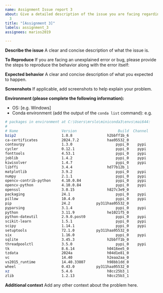 ```yaml
---
name: Assignment Issue report 3
about: Give a detailed description of the issue you are facing regarding Assignment
  3
title: "[Assignment 3]"
labels: assignment_3
assignees: marios2019

---
```


**Describe the issue**
A clear and concise description of what the issue is.

**To Reproduce**
If you are facing an unexplained error or bug, please provide the steps to reproduce the behavior along with the error itself:

**Expected behavior**
A clear and concise description of what you expected to happen.

**Screenshots**
If applicable, add screenshots to help explain your problem.

**Environment (please complete the following information):**
 - OS: [e.g. Windows]
 - Conda environment (add the output of the `conda list` command): e.g.

```bash
# packages in environment at C:\Users\mrslo\miniconda3\envs\mai644:
#
# Name                    Version                   Build  Channel
bzip2                     1.0.8                h2bbff1b_6
ca-certificates           2024.7.2             haa95532_0
contourpy                 1.3.0                    pypi_0    pypi
cycler                    0.12.1                   pypi_0    pypi
fonttools                 4.53.1                   pypi_0    pypi
joblib                    1.4.2                    pypi_0    pypi
kiwisolver                1.4.7                    pypi_0    pypi
libffi                    3.4.4                hd77b12b_1
matplotlib                3.9.2                    pypi_0    pypi
numpy                     2.1.1                    pypi_0    pypi
opencv-contrib-python     4.10.0.84                pypi_0    pypi
opencv-python             4.10.0.84                pypi_0    pypi
openssl                   3.0.15               h827c3e9_0
packaging                 24.1                     pypi_0    pypi
pillow                    10.4.0                   pypi_0    pypi
pip                       24.2            py311haa95532_0
pyparsing                 3.1.4                    pypi_0    pypi
python                    3.11.9               he1021f5_0
python-dateutil           2.9.0.post0              pypi_0    pypi
scikit-learn              1.5.1                    pypi_0    pypi
scipy                     1.14.1                   pypi_0    pypi
setuptools                72.1.0          py311haa95532_0
six                       1.16.0                   pypi_0    pypi
sqlite                    3.45.3               h2bbff1b_0
threadpoolctl             3.5.0                    pypi_0    pypi
tk                        8.6.14               h0416ee5_0
tzdata                    2024a                h04d1e81_0
vc                        14.40                h2eaa2aa_0
vs2015_runtime            14.40.33807          h98bb1dd_0
wheel                     0.43.0          py311haa95532_0
xz                        5.4.6                h8cc25b3_1
zlib                      1.2.13               h8cc25b3_1
```

**Additional context**
Add any other context about the problem here.
